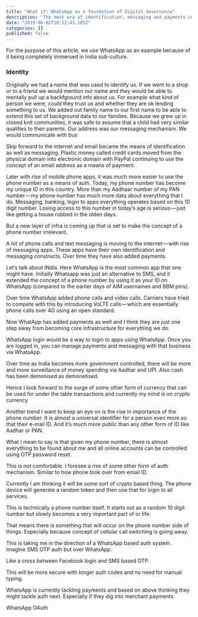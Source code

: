 ```yaml
---
title: "What if: WhatsApp as a foundation of Digital Governance"
description: "The next era of identification, messaging and payments could form the basis of how we go about our daily lives — and it would live in our…"
date: "2019-06-02T10:12:43.185Z"
categories: []
published: false
---
```


For the purpose of this article, we use WhatsApp as an example because of it being completely immersed in India sub-culture.

### Identity

Originally we had a name that was used to identify us. If we went to a shop or to a friend we would mention our name and they would be able to mentally pull up a backfground info about us. For example what kind of person we were, could they trust us and whether they are ok lending something to us. We added out family name to our first name to be able to extend this set of background data to our families. Because we grew up in closed knit communities, it was safe to assume that a child had very similar qualities to their parents. Our address was our messaging mechanism. We would communicate with bus

Skip forward to the internet and email became the means of identification as well as messaging. Plastic money called credit cards moved from the physical domain into electronic domain with PayPal continuing to use the concept of an email address as a means of payment.

Later with rise of mobile phone apps, it was much more easier to use the phone number as a means of auth. Today, my phone number has become my unique ID in this country. More than my Aadhaar number of my PAN number — my phone number has much more data about everything that I do. Messaging, banking, login to apps everything operates based on this 10 digit number. Losing access to this number in today’s age is serious — just like getting a house robbed in the olden days.

But a new layer of infra is coming up that is set to make the concept of a phone number irrelevant.

A lot of phone calls and text messaging is moving to the internet — with rise of messaging apps. These apps have their own identification and messaging constructs. Over time they have also added payments.

Let’s talk about INdia. Here WhatsApp is the most common app that one might have. Initially Whatsapp was just an alternative to SMS, and it extended the concept of a phone number by using it as your ID on WhatsApp (compared to the earlier days of AIM usernames and BBM pins).

Over time WhatsApp added phone calls and video calls. Carriers have tried to compete with this by introducing VoLTE calls — which are essentially phone calls over 4G using an open standard.

Now WhatApp has added payments as well and I think they are just one step away from becoming core infrastructure for everything we do.

WhatsApp login would be a way to login to apps using WhatsApp. Once you are logged in, you can manage payments and messaging with that business via WhatsApp.

  

Over time as India becomes more government controlled, there will be more and more surveillance of money spending via Aadhar and UPI. Also cash has been demonised as demonetised.

Hence I look forward to the surge of some other form of currency that can be used for under the table transactions and currently my mind is on crypto currency  
  

Another trend I want to keep an eye on is the rise in importance of the phone number. It is almost a universal identifier for a person even more so that their e-mail ID. And it’s much more public than any other form of ID like Aadhar or PAN.

What I mean to say is that given my phone number, there is almost everything to be found about me and all online accounts can be controlled using OTP password reset.

This is not comfortable. I foresee a rise of some other form of auth mechanism. Similar to how phone took over from email ID.

Currently I am thinking it will be some sort of crypto based thing. The phone device will generate a random token and then use that for login to all services.  
  

This is technically a phone number itself. It starts out as a random 10 digit number but slowly becomes a very important part of or life.  
  

That means there is something that will occur on the phone number side of things. Especially because concept of cellular call switching is going away.  
  

This is taking me in the direction of a WhatsApp based auth system. Imagine SMS OTP auth but over WhatsApp.

Like a cross between Facebook login and SMS based OTP.  
  

This will be more secure with longer auth codes and no need for manual typing.  
  

WhatsApp is currently tackling payments and based on above thinking they might tackle auth next. Especially if they dig into merchant payments.

WhatsApp OAuth
